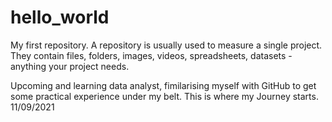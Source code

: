 # hello_world
My first repository. A repository is usually used to measure a single project. They contain files, folders, images, videos, spreadsheets, datasets - anything your project needs.

Upcoming and learning data analyst, fimilarising myself with GitHub to get some practical experience under my belt. This is where my Journey starts. 11/09/2021
